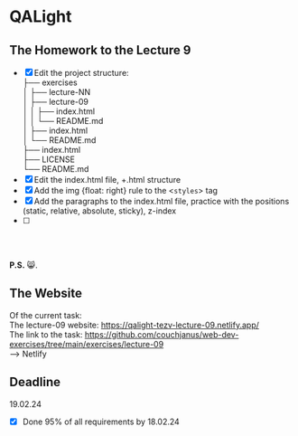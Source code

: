 # QALight
## The Homework to the Lecture 9

- [x] Edit the project structure:<br>
├── exercises<br>
│   ├── lecture-NN<br>
│   ├── lecture-09<br>
│   │   ├── index.html<br>
│   │   └── README.md<br>
│   ├── index.html <br>
│   └── README.md<br>
├── index.html<br>
├── LICENSE<br>
└── README.md<br>
- [x] Edit the index.html file, +.html structure<br>
- [x] Add the img {float: right} rule to the <`styles`> tag<br>
- [x] Add the paragraphs to the index.html file, practice with the positions (static, relative, absolute, sticky), z-index<br>
- [ ] 
<br><br>

**P.S.** 😸. 

## The Website
Of the current task: <br>
The lecture-09 website: https://qalight-tezv-lecture-09.netlify.app/<br>
The link to the task: https://github.com/couchjanus/web-dev-exercises/tree/main/exercises/lecture-09
<br />
--> Netlify

## Deadline
19.02.24 <br />

- [x] Done 95% of all requirements by 18.02.24